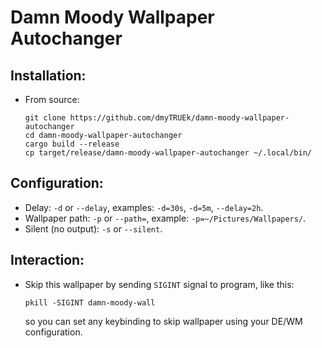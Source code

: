 # Damn Moody Wallpaper Autochanger

## Installation:
- From source:
  ```
  git clone https://github.com/dmyTRUEk/damn-moody-wallpaper-autochanger
  cd damn-moody-wallpaper-autochanger
  cargo build --release
  cp target/release/damn-moody-wallpaper-autochanger ~/.local/bin/
  ```

## Configuration:
- Delay: `-d` or `--delay`, examples: `-d=30s`, `-d=5m`, `--delay=2h`.
- Wallpaper path: `-p` or `--path=`, example: `-p=~/Pictures/Wallpapers/`.
- Silent (no output): `-s` or `--silent`.

## Interaction:
- Skip this wallpaper by sending `SIGINT` signal to program, like this:
  ```
  pkill -SIGINT damn-moody-wall
  ```
  so you can set any keybinding to skip wallpaper using your DE/WM configuration.

